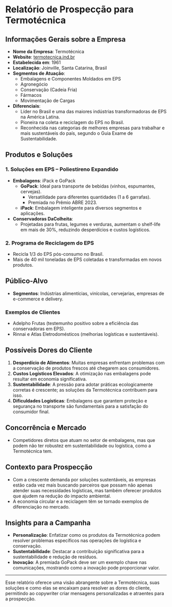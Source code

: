 # Relatório de Prospecção para Termotécnica

## Informações Gerais sobre a Empresa
- **Nome da Empresa**: Termotécnica
- **Website**: [termotecnica.ind.br](http://www.termotecnica.ind.br)
- **Estabelecida em**: 1961
- **Localização**: Joinville, Santa Catarina, Brasil
- **Segmentos de Atuação**:
  - Embalagens e Componentes Moldados em EPS
  - Agronegócio
  - Conservação (Cadeia Fria)
  - Fármacos
  - Movimentação de Cargas
- **Diferenciais**: 
  - Líder no Brasil e uma das maiores indústrias transformadoras de EPS na América Latina.
  - Pioneira na coleta e reciclagem do EPS no Brasil.
  - Reconhecida nas categorias de melhores empresas para trabalhar e mais sustentáveis do país, segundo o Guia Exame de Sustentabilidade.

## Produtos e Soluções
### 1. **Soluções em EPS – Poliestireno Expandido**
- **Embalagens**: iPack e GoPack
  - **GoPack**: Ideal para transporte de bebidas (vinhos, espumantes, cervejas).
    - Versatilidade para diferentes quantidades (1 a 6 garrafas).
    - Premiada no Prêmio ABRE 2023.
  - **iPack**: Embalagem inteligente para diversos segmentos e aplicações.
- **Conservadoras DaColheita**:
  - Projetadas para frutas, legumes e verduras, aumentam o shelf-life em mais de 30%, reduzindo desperdícios e custos logísticos.

### 2. **Programa de Reciclagem do EPS**
- Recicla 1/3 do EPS pós-consumo no Brasil.
- Mais de 40 mil toneladas de EPS coletadas e transformadas em novos produtos.

## Público-Alvo
- **Segmentos**: Indústrias alimentícias, vinícolas, cervejarias, empresas de e-commerce e delivery.

### Exemplos de Clientes
- Adelpho Frutas (testemunho positivo sobre a eficiência das conservadoras em EPS).
- Rinnai e Atlas Eletrodomésticos (melhorias logísticas e sustentáveis).

## Possíveis Dores do Cliente 
1. **Desperdício de Alimentos**: Muitas empresas enfrentam problemas com a conservação de produtos frescos até chegarem aos consumidores.
2. **Custos Logísticos Elevados**: A otimização nas embalagens pode resultar em economia significativa.
3. **Sustentabilidade**: A pressão para adotar práticas ecologicamente corretas é crescente; as soluções da Termotécnica contribuem para isso.
4. **Dificuldades Logísticas**: Embalagens que garantem proteção e segurança no transporte são fundamentais para a satisfação do consumidor final.

## Concorrência e Mercado
- Competidores diretos que atuam no setor de embalagens, mas que podem não ter robustez em sustentabilidade ou logística, como a Termotécnica tem.

## Contexto para Prospecção
- Com a crescente demanda por soluções sustentáveis, as empresas estão cada vez mais buscando parceiros que possam não apenas atender suas necessidades logísticas, mas também oferecer produtos que ajudem na redução do impacto ambiental. 
- A economia circular e a reciclagem têm se tornado exemplos de diferenciação no mercado.

## Insights para a Campanha
- **Personalização**: Enfatizar como os produtos da Termotécnica podem resolver problemas específicos nas operações de logística e conservação.
- **Sustentabilidade**: Destacar a contribuição significativa para a sustentabilidade e redução de resíduos.
- **Inovação**: A premiada GoPack deve ser um exemplo chave nas comunicações, mostrando como a inovação pode proporcionar valor.

---

Esse relatório oferece uma visão abrangente sobre a Termotécnica, suas soluções e como elas se encaixam para resolver as dores do cliente, permitindo ao copywriter criar mensagens personalizadas e atraentes para a prospecção.